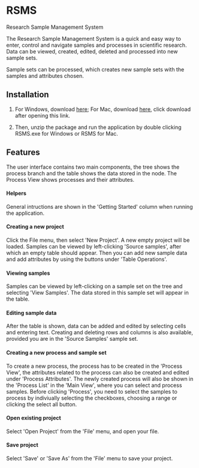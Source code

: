 # RSMS
Research Sample Management System

The Research Sample Management System is a quick and easy way to enter, control and navigate samples and processes in scientific research. Data can be viewed, created, edited, deleted and processed into new sample sets.

Sample sets can be processed, which creates new sample sets with the samples and attributes chosen.

## Installation
1. For Windows, download [here](https://drive.google.com/file/d/0B3QPWVqVkHNNazFmMmFLV2s1Rmc/view?usp=sharing);
For Mac, download [here](https://drive.google.com/file/d/0B3QPWVqVkHNNcnBlVEtQUVE0R1k/view?usp=sharing), click download after opening this link.

2. Then, unzip the package and run the application by double clicking RSMS.exe for Windows or RSMS for Mac.
    


## Features

The user interface contains two main components, the tree shows the process branch and the table shows the data stored in the node. The Process View shows processes and their attributes.

#### Helpers

General intructions are shown in the 'Getting Started' column when running the application.


#### Creating a new project

Click the File menu, then select 'New Project'. A new empty project will be loaded. Samples can be viewed by left-clicking 'Source samples', after which an empty table should appear. Then you can add new sample data and add attributes by using the buttons under 'Table Operations'.

#### Viewing samples

Samples can be viewed by left-clicking on a sample set on the tree and selecting 'View Samples'. The data stored in this sample set will appear in the table.

#### Editing sample data

After the table is shown, data can be added and edited by selecting cells and entering text. Creating and deleting rows and columns is also available, provided you are in the 'Source Samples' sample set.

#### Creating a new process and sample set

To create a new process, the process has to be created in the 'Process View', the attributes related to the process can also be created and edited under 'Process Attributes'. The newly created process will also be shown in the 'Process List' in the 'Main View', where you can select and process samples. Before clicking 'Process', you need to select the samples to process by indiviually selecting the checkboxes, choosing a range or clicking the select all button.

#### Open existing project

Select 'Open Project' from the 'File' menu, and open your file.

#### Save project

Select 'Save' or 'Save As' from the 'File' menu to save your project.
